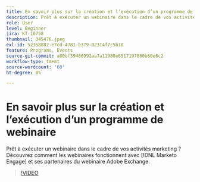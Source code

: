 ```yaml
---
title: En savoir plus sur la création et l’exécution d’un programme de webinaire
description: Prêt à exécuter un webinaire dans le cadre de vos activités marketing ? Découvrez comment les webinaires fonctionnent avec [!DNL Marketo Engage] et ses partenaires du webinaire Adobe Exchange.
role: User
level: Beginner
jira: KT-10758
thumbnail: 345476.jpeg
exl-id: 52358882-e7cd-4781-b379-02314f7c5b10
feature: Programs, Events
source-git-commit: a80bf39486992aa7a11988e6517197860b60e6c2
workflow-type: tm+mt
source-wordcount: '60'
ht-degree: 0%

---
```


# En savoir plus sur la création et l’exécution d’un programme de webinaire

Prêt à exécuter un webinaire dans le cadre de vos activités marketing ? Découvrez comment les webinaires fonctionnent avec [!DNL Marketo Engage] et ses partenaires du webinaire Adobe Exchange.

>[!VIDEO](https://video.tv.adobe.com/v/345476/?quality=12&learn=on)
